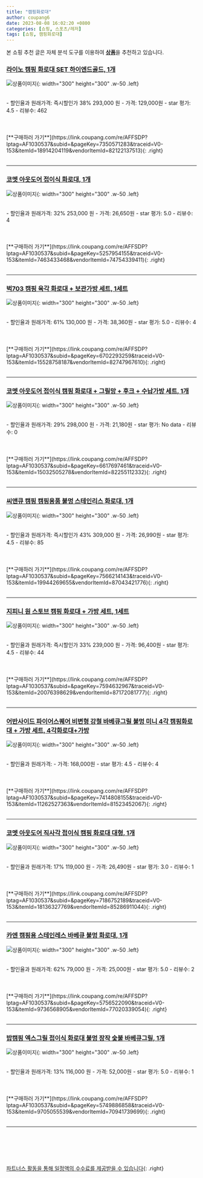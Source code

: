 ```yaml
---
title: "캠핑화로대"
author: coupang6
date: 2023-08-08 16:02:20 +0800
categories: [쇼핑, 스포츠/레저]
tags: [쇼핑, 캠핑화로대]
---
```


본 쇼핑 추천 글은 자체 분석 도구를 이용하여 [**상품**](https://link.coupang.com/a/bao1ui)을 추천하고 있습니다.

### [라이노 캠핑 화로대 SET 하이엔드골드, 1개](https://link.coupang.com/re/AFFSDP?lptag=AF1030537&subid=&pageKey=7350571283&traceid=V0-153&itemId=18914204119&vendorItemId=82122137513)

![상품이미지](https://thumbnail6.coupangcdn.com/thumbnails/remote/230x230ex/image/vendor_inventory/78df/dfae45aecfb38ad361c571d3ee78f1fe3a16197f5d43782e80d04b7eeb58.jpg){: width="300" height="300" .w-50 .left}


<br>
- 할인율과 원래가격: 즉시할인가 38%  293,000   원
- 가격: 129,000원
- star 평가: 4.5
- 리뷰수: 462
<br>
<br>
<br>
<br>
[**구매하러 가기**](https://link.coupang.com/re/AFFSDP?lptag=AF1030537&subid=&pageKey=7350571283&traceid=V0-153&itemId=18914204119&vendorItemId=82122137513){: .right}
<br>
<br>

---

### [코멧 아웃도어 접이식 화로대, 1개](https://link.coupang.com/re/AFFSDP?lptag=AF1030537&subid=&pageKey=5257954155&traceid=V0-153&itemId=7463433468&vendorItemId=74754339411)

![상품이미지](https://thumbnail7.coupangcdn.com/thumbnails/remote/230x230ex/image/retail/images/3965875297510-028be2f9-6487-4220-b280-6169dd37d032.jpg){: width="300" height="300" .w-50 .left}


<br>
- 할인율과 원래가격: 32%  253,000   원
- 가격: 26,650원
- star 평가: 5.0
- 리뷰수: 4
<br>
<br>
<br>
<br>
[**구매하러 가기**](https://link.coupang.com/re/AFFSDP?lptag=AF1030537&subid=&pageKey=5257954155&traceid=V0-153&itemId=7463433468&vendorItemId=74754339411){: .right}
<br>
<br>

---

### [벅703 캠핑 육각 화로대 + 보관가방 세트, 1세트](https://link.coupang.com/re/AFFSDP?lptag=AF1030537&subid=&pageKey=6702293259&traceid=V0-153&itemId=15528758187&vendorItemId=82747967610)

![상품이미지](https://thumbnail7.coupangcdn.com/thumbnails/remote/230x230ex/image/retail/images/2577223410552396-604630d2-f94e-48c4-9813-7aa6c57687a7.jpg){: width="300" height="300" .w-50 .left}


<br>
- 할인율과 원래가격: 61%  130,000   원
- 가격: 38,360원
- star 평가: 5.0
- 리뷰수: 4
<br>
<br>
<br>
<br>
[**구매하러 가기**](https://link.coupang.com/re/AFFSDP?lptag=AF1030537&subid=&pageKey=6702293259&traceid=V0-153&itemId=15528758187&vendorItemId=82747967610){: .right}
<br>
<br>

---

### [코멧 아웃도어 접이식 캠핑 화로대 + 그릴망 + 후크 + 수납가방 세트, 1개](https://link.coupang.com/re/AFFSDP?lptag=AF1030537&subid=&pageKey=6617697461&traceid=V0-153&itemId=15032505278&vendorItemId=82255112332)

![상품이미지](https://thumbnail9.coupangcdn.com/thumbnails/remote/230x230ex/image/retail/images/4439142815843344-6c750a08-acb8-4746-8fed-4babf5811bec.jpg){: width="300" height="300" .w-50 .left}


<br>
- 할인율과 원래가격: 29%  298,000   원
- 가격: 21,180원
- star 평가: No data
- 리뷰수: 0
<br>
<br>
<br>
<br>
[**구매하러 가기**](https://link.coupang.com/re/AFFSDP?lptag=AF1030537&subid=&pageKey=6617697461&traceid=V0-153&itemId=15032505278&vendorItemId=82255112332){: .right}
<br>
<br>

---

### [씨앤큐 캠핑 캠핑용품 불멍 스테인리스 화로대, 1개](https://link.coupang.com/re/AFFSDP?lptag=AF1030537&subid=&pageKey=7566214143&traceid=V0-153&itemId=19944269655&vendorItemId=87043421776)

![상품이미지](https://thumbnail10.coupangcdn.com/thumbnails/remote/230x230ex/image/vendor_inventory/0d83/21465636b53bf589927041b770302471e1f671aa92efdcdd3a5d0b746d49.jpg){: width="300" height="300" .w-50 .left}


<br>
- 할인율과 원래가격: 즉시할인가 43%  309,000   원
- 가격: 26,990원
- star 평가: 4.5
- 리뷰수: 85
<br>
<br>
<br>
<br>
[**구매하러 가기**](https://link.coupang.com/re/AFFSDP?lptag=AF1030537&subid=&pageKey=7566214143&traceid=V0-153&itemId=19944269655&vendorItemId=87043421776){: .right}
<br>
<br>

---

### [지피니 원 스토브 캠핑 화로대 + 가방 세트, 1세트](https://link.coupang.com/re/AFFSDP?lptag=AF1030537&subid=&pageKey=7594632967&traceid=V0-153&itemId=20076398629&vendorItemId=87172081777)

![상품이미지](https://thumbnail8.coupangcdn.com/thumbnails/remote/230x230ex/image/retail/images/2023/09/13/10/4/5c75dd99-52fd-4308-961a-4355f90db6f5.jpg){: width="300" height="300" .w-50 .left}


<br>
- 할인율과 원래가격: 즉시할인가 33%  239,000   원
- 가격: 96,400원
- star 평가: 4.5
- 리뷰수: 44
<br>
<br>
<br>
<br>
[**구매하러 가기**](https://link.coupang.com/re/AFFSDP?lptag=AF1030537&subid=&pageKey=7594632967&traceid=V0-153&itemId=20076398629&vendorItemId=87172081777){: .right}
<br>
<br>

---

### [어반사이드 파이어스퀘어 비변형 강철 바베큐그릴 불멍 미니 4각 캠핑화로대 + 가방 세트, 4각화로대+가방](https://link.coupang.com/re/AFFSDP?lptag=AF1030537&subid=&pageKey=7414808155&traceid=V0-153&itemId=11262527363&vendorItemId=81523452067)

![상품이미지](https://thumbnail7.coupangcdn.com/thumbnails/remote/230x230ex/image/retail/images/4255913719117807-76f6d402-1f98-462a-8ffc-2b464b59cd82.jpg){: width="300" height="300" .w-50 .left}


<br>
- 할인율과 원래가격: 
- 가격: 168,000원
- star 평가: 4.5
- 리뷰수: 4
<br>
<br>
<br>
<br>
[**구매하러 가기**](https://link.coupang.com/re/AFFSDP?lptag=AF1030537&subid=&pageKey=7414808155&traceid=V0-153&itemId=11262527363&vendorItemId=81523452067){: .right}
<br>
<br>

---

### [코멧 아웃도어 직사각 접이식 캠핑 화로대 대형, 1개](https://link.coupang.com/re/AFFSDP?lptag=AF1030537&subid=&pageKey=7186752189&traceid=V0-153&itemId=18136327769&vendorItemId=85286911044)

![상품이미지](https://thumbnail6.coupangcdn.com/thumbnails/remote/230x230ex/image/retail/images/4935744386959001-b0afa04f-6463-46d0-a534-b3a07bfa92fd.jpg){: width="300" height="300" .w-50 .left}


<br>
- 할인율과 원래가격: 17%  119,000   원
- 가격: 26,490원
- star 평가: 3.0
- 리뷰수: 1
<br>
<br>
<br>
<br>
[**구매하러 가기**](https://link.coupang.com/re/AFFSDP?lptag=AF1030537&subid=&pageKey=7186752189&traceid=V0-153&itemId=18136327769&vendorItemId=85286911044){: .right}
<br>
<br>

---

### [카엔 캠핑용 스테인레스 바베큐 불멍 화로대, 1개](https://link.coupang.com/re/AFFSDP?lptag=AF1030537&subid=&pageKey=5756522090&traceid=V0-153&itemId=9736568905&vendorItemId=77020339054)

![상품이미지](https://thumbnail6.coupangcdn.com/thumbnails/remote/230x230ex/image/vendor_inventory/c96b/b0611f22e1da3869da7a3f4cef1aa08e122f8b69da4e4293c5497063113c.png){: width="300" height="300" .w-50 .left}


<br>
- 할인율과 원래가격: 62%  79,000   원
- 가격: 25,000원
- star 평가: 5.0
- 리뷰수: 2
<br>
<br>
<br>
<br>
[**구매하러 가기**](https://link.coupang.com/re/AFFSDP?lptag=AF1030537&subid=&pageKey=5756522090&traceid=V0-153&itemId=9736568905&vendorItemId=77020339054){: .right}
<br>
<br>

---

### [밥캠핑 엑스그릴 접이식 화로대 불멍 장작 숯불 바베큐그릴, 1개](https://link.coupang.com/re/AFFSDP?lptag=AF1030537&subid=&pageKey=5749886858&traceid=V0-153&itemId=9705055539&vendorItemId=70941739699)

![상품이미지](https://thumbnail9.coupangcdn.com/thumbnails/remote/230x230ex/image/vendor_inventory/ebf0/b9c2368849780ece5930fe9abfdcccf40baed1752f5382daba8d72818018.jpg){: width="300" height="300" .w-50 .left}


<br>
- 할인율과 원래가격: 13%  116,000   원
- 가격: 52,000원
- star 평가: 5.0
- 리뷰수: 1
<br>
<br>
<br>
<br>
[**구매하러 가기**](https://link.coupang.com/re/AFFSDP?lptag=AF1030537&subid=&pageKey=5749886858&traceid=V0-153&itemId=9705055539&vendorItemId=70941739699){: .right}
<br>
<br>

---
<br><br><br><br><br> [파트너스 활동을 통해 일정액의 수수료를 제공받을 수 있습니다](https://link.coupang.com/a/bao1ui){: .right}